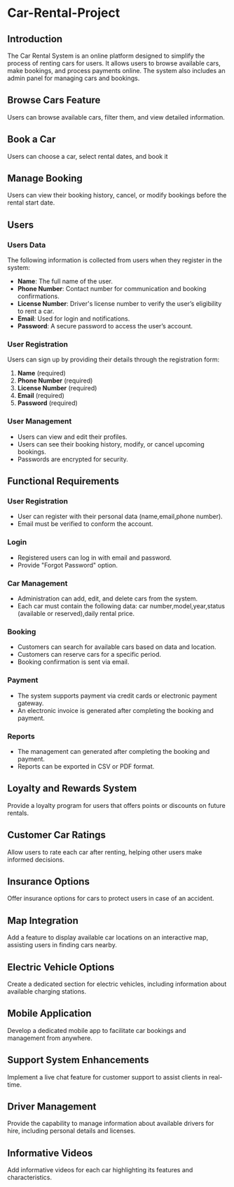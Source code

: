 # Car-Rental-Project

## Introduction
The Car Rental System is an online platform designed to simplify the process of renting cars for users. It allows users to browse available cars, make bookings, and process payments online. The system also includes an admin panel for managing cars and bookings.
## Browse Cars Feature
Users can browse available cars, filter them, and view detailed information.
## Book a Car
Users can choose a car, select rental dates, and book it
## Manage Booking
Users can view their booking history, cancel, or modify bookings before the rental start date.
## Users

### Users Data
The following information is collected from users when they register in the system:

- **Name**: The full name of the user.
- **Phone Number**: Contact number for communication and booking confirmations.
- **License Number**: Driver's license number to verify the user’s eligibility to rent a car.
- **Email**: Used for login and notifications.
- **Password**: A secure password to access the user’s account.

### User Registration
Users can sign up by providing their details through the registration form:

1. **Name** (required)
2. **Phone Number** (required)
3. **License Number** (required)
4. **Email** (required)
5. **Password** (required)

### User Management
- Users can view and edit their profiles.
- Users can see their booking history, modify, or cancel upcoming bookings.
- Passwords are encrypted for security.

## Functional Requirements
### User Registration
- User can register with their personal data (name,email,phone number).
- Email must be verified to conform the account.
### Login
- Registered users can log in with email and password.
- Provide "Forgot Password" option.
### Car Management
- Administration can add, edit, and delete cars from the system.
- Each car must contain the following data: car number,model,year,status (available or reserved),daily rental price.
### Booking
- Customers can search for available cars based on data and location.
- Customers can reserve cars for a specific period.
- Booking confirmation is sent via email.
### Payment
- The system supports payment via credit cards or electronic payment gateway.
- An electronic invoice is generated after completing the booking and payment.
### Reports
- The management can generated after completing the booking and payment.
- Reports can be exported in CSV or PDF format.
## Loyalty and Rewards System
Provide a loyalty program for users that offers points or discounts on future rentals.
## Customer Car Ratings
Allow users to rate each car after renting, helping other users make informed decisions.
## Insurance Options
Offer insurance options for cars to protect users in case of an accident.
## Map Integration
Add a feature to display available car locations on an interactive map, assisting users in finding cars nearby.
## Electric Vehicle Options
Create a dedicated section for electric vehicles, including information about available charging stations.
## Mobile Application
Develop a dedicated mobile app to facilitate car bookings and management from anywhere.
## Support System Enhancements
Implement a live chat feature for customer support to assist clients in real-time.
## Driver Management
Provide the capability to manage information about available drivers for hire, including personal details and licenses.
## Informative Videos
Add informative videos for each car highlighting its features and characteristics.
